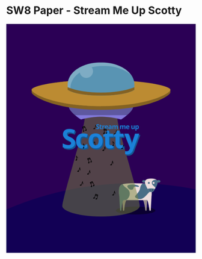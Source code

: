 # SW8 Paper - Stream Me Up Scotty
![](https://raw.githubusercontent.com/sw8f17/logo/master/scotty.png)
